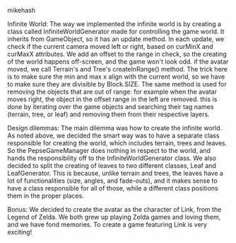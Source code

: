 mikehash
<nitzan>


<Explanation of differences of UMLs>


Infinite World:
The way we implemented the infinite world is by creating a class called
InfiniteWorldGenerator made for controlling the game world. It inherits 
from GameObject, so it has an update method.
In each update, we check if the current camera moved left or right,
based on curMinX and curMaxX attributes. We add an offset to the range in check,
so the creating of the world happens off-screen, and the game won't look odd.
if the avatar moved, we call Terrain's and Tree's createInRange() method.
The trick here is to make sure the min and max x align with the current world,
so we have to make sure they are divisible by Block.SIZE.
The same method is used for removing the objects that are out of range:
for example when the avatar moves right, the object in the offset range in
the left are removed. this is done by iterating over the game objects and 
searching their tag names (terrain, tree, or leaf) and removing them from their
respective layers.


<Explanation of Tree design>


Design dilemmas:
The main dilemma was how to create the infinite world. As noted above, we
decided the smart way was to have a separate class responsible for creating
the world, which includes terrain, trees and leaves. So the PepseGameManager
does nothing in respect to the world, and hands the responsibility off to
the InfiniteWorldGenerator class. 
We also decided to split the creating of leaves to two different classes,
Leaf and LeafGenerator. This is because, unlike terrain and trees, the leaves
have a lot of functionalities (size, angles, and fade-outs),
and it makes sense to have a class responsible for all of those, while
a different class positions them in the proper places.


Bonus:
We decided to create the avatar as the character of Link, from the Legend of Zelda.
We both grew up playing Zelda games and loving them, and we have fond memories.
To create a game featuring Link is very exciting!
